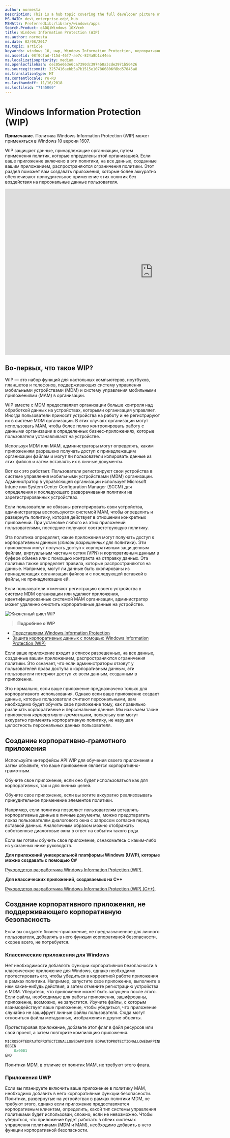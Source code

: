 ```yaml
---
author: normesta
Description: This is a hub topic covering the full developer picture of how Windows Information Protection (WIP) relates to files, buffers, clipboard, networking, background tasks, and data protection under lock.
MS-HAID: dev\_enterprise.edp\_hub
MSHAttr: PreferredLib:/library/windows/apps
Search.Product: eADQiWindows 10XVcnh
title: Windows Information Protection (WIP)
ms.author: normesta
ms.date: 02/08/2017
ms.topic: article
keywords: windows 10, uwp, Windows Information Protection, корпоративные данные, защита корпоративных данных, edp, грамотные приложения
ms.assetid: 08f0cfad-f15d-46f7-ae7c-824a8b1c44ea
ms.localizationpriority: medium
ms.openlocfilehash: dec05e663e6ca7390dc3974b8a3cde2971b50426
ms.sourcegitcommit: 3257416aebb5a7b1515e107866806f8bd57845a8
ms.translationtype: MT
ms.contentlocale: ru-RU
ms.lasthandoff: 11/16/2018
ms.locfileid: "7145060"
---
```

# <a name="windows-information-protection-wip"></a>Windows Information Protection (WIP)

__Примечание.__ Политика Windows Information Protection (WIP) может применяться в Windows 10 версии 1607.

WIP защищает данные, принадлежащие организации, путем применения политик, которые определены этой организацией. Если ваше приложение включено в эти политики, на все данные, созданные вашим приложением, распространяются ограничения политики. Этот раздел поможет вам создавать приложения, которые более аккуратно обеспечивают принудительное применение этих политик без воздействия на персональные данные пользователя.
<iframe src="https://channel9.msdn.com/Blogs/Windows-Development-for-the-Enterprise/Securing-Enterprise-Data-with-Windows-Information-Protection/player" width="960" height="540" allowFullScreen frameBorder="0"></iframe>

## <a name="first-what-is-wip"></a>Во-первых, что такое WIP?

WIP — это набор функций для настольных компьютеров, ноутбуков, планшетов и телефонов, поддерживающих систему управления мобильными устройствами (MDM) и систему управления мобильными приложениями (MAM) в организации.

WIP вместе с MDM предоставляет организации больше контроля над обработкой данных на устройствах, которыми организация управляет. Иногда пользователи приносят устройства на работу и не регистрируют их в системе MDM организации.  В этих случаях организации могут использовать MAM, чтобы более полно контролировать работу с данными организации в определенных бизнес-приложениях, которые пользователи устанавливают на устройстве.

Используя MDM или MAM, администраторы могут определять, каким приложениям разрешено получать доступ к принадлежащим организации файлам и могут ли пользователи копировать данные из этих файлов и затем вставлять их в личные документы.

Вот как это работает. Пользователи регистрируют свои устройства в системе управления мобильными устройствами (MDM) организации. Администратор в управляющей организации использует Microsoft Intune или System Center Configuration Manager (SCCM) для определения и последующего разворачивания политики на зарегистрированных устройствах.

Если пользователи не обязаны регистрировать свои устройства, администраторы воспользуются системой MAM, чтобы определить и развернуть политику, которая действует в отношении конкретных приложений. При установке любого из этих приложений пользователями, последние получают соответствующую политику.

Эта политика определяет, какие приложения могут получать доступ к корпоративным данным (*список разрешенных* для политики). Эти приложения могут получать доступ к корпоративным защищенным файлам, виртуальным частным сетям (VPN) и корпоративным данным в буфере обмена или с помощью контракта на отправку данных. Эта политика также определяет правила, которые распространяются на данные. Например, могут ли данные быть скопированы из принадлежащих организации файлов и с последующей вставкой в файлы, не принадлежащие ей.

Если пользователи отменяют регистрацию своего устройства в системе MDM организации или удаляют приложения, идентифицированные системой MAM организации, администратор может удаленно очистить корпоративные данные на устройстве.

![Жизненный цикл WIP](images/wip-lifecycle.png)

> **Подробнее о WIP** <br>
* [Представляем Windows Information Protection](https://blogs.technet.microsoft.com/windowsitpro/2016/06/29/introducing-windows-information-protection/)
* [Защита корпоративных данных с помощью Windows Information Protection (WIP)](https://technet.microsoft.com/library/dn985838(v=vs.85).aspx)

Если ваше приложение входит в список разрешенных, на все данные, созданные вашим приложением, распространяются ограничения политики. Это означает, что если администраторы отзовут у пользователей права доступа к корпоративным данным, эти пользователи потеряют доступ ко всем данным, созданным в приложении.

Это нормально, если ваше приложение предназначено только для корпоративного использования. Однако если ваше приложение создает данные, которые пользователи считают персональными, вам необходимо будет *обучить* свое приложение тому, как правильно различать корпоративные и персональные данные. Мы называем такие приложения *корпоративно-грамотными*, поскольку они могут аккуратно применять корпоративную политику, не нарушая целостность персональных данных пользователя.

## <a name="create-an-enterprise-enlightened-app"></a>Создание корпоративно-грамотного приложения

Используйте интерфейсы API WIP для обучения своего приложения и затем объявите, что ваше приложение является корпоративно-грамотным.

Обучите свое приложение, если оно будет использоваться как для корпоративных, так и для личных целей.

Обучите свое приложение, если вы хотите аккуратно реализовывать принудительное применение элементов политики.

Например, если политика позволяет пользователям вставлять корпоративные данные в личные документы, можно предотвратить показ пользователям диалогового окна с запросом согласия перед вставкой данных. Аналогичным образом можно отображать собственные диалоговые окна в ответ на события такого рода.

Если вы готовы обучить свое приложение, ознакомьтесь с каким-либо из указанных ниже руководств.

**Для приложений универсальной платформы Windows (UWP), которые можно создавать с помощью C#**

[Руководство разработчика Windows Information Protection (WIP)](wip-dev-guide.md).

**Для классических приложений, создаваемых на C++**

[Руководство разработчика Windows Information Protection (WIP) (C++)](http://go.microsoft.com/fwlink/?LinkId=822192).


## <a name="create-non-enlightened-enterprise-app"></a>Создание корпоративного приложения, не поддерживающего корпоративную безопасность

Если вы создаете бизнес-приложение, не предназначенное для личного пользователя, добавлять в него функции корпоративной безопасности, скорее всего, не потребуется.

### <a name="windows-desktop-apps"></a>Классические приложения для Windows
Нет необходимости добавлять функции корпоративной безопасности в классическое приложение для Windows, однако необходимо протестировать его, чтобы убедиться в корректной работе приложения в рамках политики. Например, запустите свое приложение, выполните в нем какие-нибудь действия, а затем отмените регистрацию устройства в MDM. Убедитесь, что приложение может быть запущено после этого. Если файлы, необходимые для работы приложения, зашифрованы, приложение, возможно, не запустится. Изучите файлы, с которым взаимодействует ваше приложение, чтобы убедиться, что приложение случайно не зашифрует личные файлы пользователя. Сюда могут относиться файлы метаданных, изображения и другие объекты.

Протестировав приложение, добавьте этот флаг в файл ресурсов или свой проект, а затем повторите компиляцию приложения.

```cpp
MICROSOFTEDPAUTOPROTECTIONALLOWEDAPPINFO EDPAUTOPROTECTIONALLOWEDAPPINFOID
BEGIN
    0x0001
END
```
Политики MDM, в отличие от политик MAM, не требуют этого флага.

### <a name="uwp-apps"></a>Приложения UWP

Если вы планируете включить ваше приложение в политику MAM, необходимо добавить в него корпоративные функции безопасности. Политики, развернутые на устройствах в рамках политики MDM, не требуют этого, однако если приложение предоставляется корпоративным клиентам, определить, какой тип системы управления политиками будет использован, сложно, если не невозможно. Чтобы убедиться, что приложение будет работать в обеих системах управления политиками (MDM и MAM), необходимо добавить в него функции корпоративной безопасности.






 
